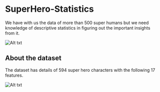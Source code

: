 # SuperHero-Statistics
We have with us the data of more than 500 super humans but we need  knowledge of descriptive statistics in figuring out the important insights from it.<br/>

![Alt txt](https://i.ytimg.com/vi/CmNgOJYgM5I/maxresdefault.jpg)

## About the dataset
The dataset has details of 594 super hero characters with the following 17 features.<br/>

![Alt txt](https://storage.googleapis.com/ga-commit-live-prod-live-data/account/b92/11111111-1111-1111-1111-000000000000/b-502/8d6a73bd-c1be-4336-8c1b-d796c606737b/file.PNG)
